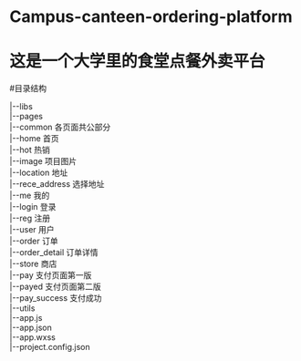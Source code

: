 # Campus-canteen-ordering-platform
# 这是一个大学里的食堂点餐外卖平台
#目录结构


|--libs<br/>
|--pages<br/>
	|--common   各页面共公部分<br/>
	|--home		首页<br/>
	|--hot		热销<br/>
	|--image    项目图片<br/>
	|--location 	地址<br/>
		|--rece_address		选择地址<br/>
	|--me		我的<br/>
		|--login	登录<br/>
		|--reg		注册<br/>
		|--user		用户<br/>
	|--order	订单<br/>
		|--order_detail		订单详情<br/>
	|--store		商店<br/>
		|--pay		支付页面第一版<br/>
		|--payed	支付页面第二版<br/>
		|--pay_success		支付成功<br/>
|--utils<br/>
|--app.js<br/>
|--app.json<br/>
|--app.wxss<br/>
|--project.config.json<br/>


